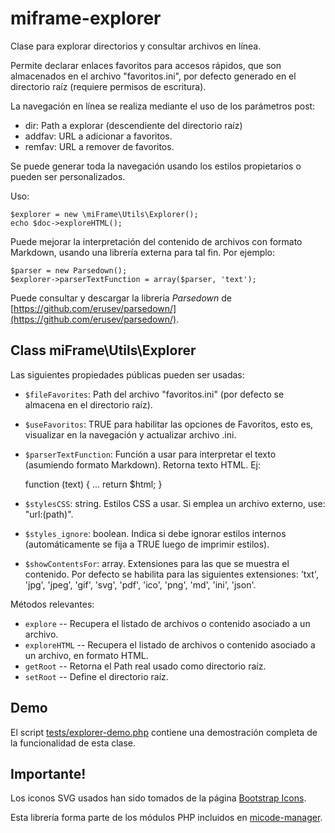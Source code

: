 # miframe-explorer

Clase para explorar directorios y consultar archivos en línea.

Permite declarar enlaces favoritos para accesos rápidos, que son almacenados en el archivo "favoritos.ini", por defecto generado en el directorio raíz (requiere permisos de escritura).

La navegación en línea se realiza mediante el uso de los parámetros post:

- dir: Path a explorar (descendiente del directorio raíz)
- addfav: URL a adicionar a favoritos.
- remfav: URL a remover de favoritos.

Se puede generar toda la navegación usando los estilos propietarios o pueden ser personalizados.

Uso:

    $explorer = new \miFrame\Utils\Explorer();
    echo $doc->exploreHTML();

Puede mejorar la interpretación del contenido de archivos con formato Markdown, usando una librería externa para tal fin. Por ejemplo:

    $parser = new Parsedown();
    $explorer->parserTextFunction = array($parser, 'text');

Puede consultar y descargar la librería *Parsedown* de [https://github.com/erusev/parsedown/](https://github.com/erusev/parsedown/).

## Class miFrame\Utils\Explorer

Las siguientes propiedades públicas pueden ser usadas:

* `$fileFavorites`: Path del archivo "favoritos.ini" (por defecto se almacena en el directorio raíz).
* `$useFavoritos`: TRUE para habilitar las opciones de Favoritos, esto es, visualizar en la navegación y actualizar archivo .ini.
* `$parserTextFunction`: Función a usar para interpretar el texto (asumiendo formato Markdown). Retorna texto HTML. Ej:

    function (text) { ... return $html; }

* `$stylesCSS`: string. Estilos CSS a usar. Si emplea un archivo externo, use: "url:(path)".
* `$styles_ignore`: boolean. Indica si debe ignorar estilos internos (automáticamente se fija a TRUE luego de imprimir estilos).
* `$showContentsFor`: array. Extensiones para las que se muestra el contenido. Por defecto se habilita para las siguientes extensiones: 'txt', 'jpg', 'jpeg', 'gif', 'svg', 'pdf', 'ico', 'png', 'md', 'ini', 'json'.

Métodos relevantes:

* `explore` -- Recupera el listado de archivos o contenido asociado a un archivo.
* `exploreHTML` -- Recupera el listado de archivos o contenido asociado a un archivo, en formato HTML.
* `getRoot` -- Retorna el Path real usado como directorio raíz.
* `setRoot` -- Define el directorio raíz.

## Demo

El script [tests/explorer-demo.php](https://github.com/jjmejia/miframe-explorer/blob/main/tests/explorer-demo.php) contiene una demostración completa de la funcionalidad de esta clase.

## Importante!

Los iconos SVG usados han sido tomados de la página [Bootstrap Icons](https://icons.getbootstrap.com/).

Esta librería forma parte de los módulos PHP incluidos en [micode-manager](https://github.com/jjmejia/micode-manager).